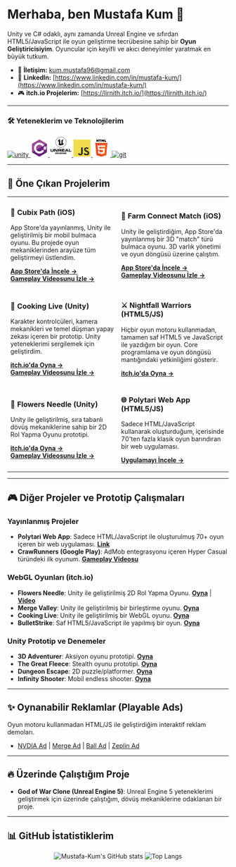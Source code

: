 # Merhaba, ben Mustafa Kum 👋

Unity ve C# odaklı, aynı zamanda Unreal Engine ve sıfırdan HTML5/JavaScript ile oyun geliştirme tecrübesine sahip bir **Oyun Geliştiricisiyim**. Oyuncular için keyifli ve akıcı deneyimler yaratmak en büyük tutkum.

- 📧 **İletişim:** kum.mustafa96@gmail.com
- 💼 **LinkedIn:** [https://www.linkedin.com/in/mustafa-kum/](https://www.linkedin.com/in/mustafa-kum/)
- 🎮 **itch.io Projelerim:** [https://lirnith.itch.io/](https://lirnith.itch.io/)

---

### 🛠️ Yeteneklerim ve Teknolojilerim

<p align="left">
  <a href="https://unity.com/" target="_blank"> 
    <img src="https://www.vectorlogo.zone/logos/unity3d/unity3d-icon.svg" alt="unity" width="40" height="40"/> 
  </a>
  <a href="https://learn.microsoft.com/en-us/dotnet/csharp/" target="_blank"> 
    <img src="https://raw.githubusercontent.com/devicons/devicon/master/icons/csharp/csharp-original.svg" alt="csharp" width="40" height="40"/> 
  </a>
  <a href="https://www.unrealengine.com/" target="_blank"> 
    <img src="https://raw.githubusercontent.com/devicons/devicon/master/icons/unrealengine/unrealengine-original-wordmark.svg" alt="unrealengine" width="50" height="50"/> 
  </a>
  <a href="https://developer.mozilla.org/en-US/docs/Web/JavaScript" target="_blank"> 
    <img src="https://raw.githubusercontent.com/devicons/devicon/master/icons/javascript/javascript-original.svg" alt="javascript" width="40" height="40"/> 
  </a>
  <a href="https://www.w3.org/html/" target="_blank"> 
    <img src="https://raw.githubusercontent.com/devicons/devicon/master/icons/html5/html5-original-wordmark.svg" alt="html5" width="40" height="40"/> 
  </a>
  <a href="https://git-scm.com/" target="_blank"> 
    <img src="https://www.vectorlogo.zone/logos/git-scm/git-scm-icon.svg" alt="git" width="40" height="40"/> 
  </a>
</p>

---

## 🚀 Öne Çıkan Projelerim

<table>
  <tr>
    <td width="50%">
      <h3>👾 Cubix Path (iOS)</h3>
      <a href="https://apps.apple.com/tr/app/cubix-path-puzzle-match/id6478001225">
      </a>
      <p>App Store'da yayınlanmış, Unity ile geliştirilmiş bir mobil bulmaca oyunu. Bu projede oyun mekaniklerinden arayüze tüm geliştirmeyi üstlendim.</p>
      <p>
        <a href="https://apps.apple.com/tr/app/cubix-path-puzzle-match/id6478001225"><strong>App Store'da İncele →</strong></a><br>
        <a href="https://youtube.com/watch?v=8uXDCiigb3o"><strong>Gameplay Videosunu İzle →</strong></a>
      </p>
    </td>
    <td width="50%">
      <h3>🚜 Farm Connect Match (iOS)</h3>
      <a href="https://apps.apple.com/us/app/farm-connect-match-3d-puzzle/id6503044105">
      </a>
      <p>Unity ile geliştirdiğim, App Store'da yayınlanmış bir 3D "match" türü bulmaca oyunu. 3D varlık yönetimi ve oyun döngüsü üzerine çalıştım.</p>
      <p>
        <a href="https://apps.apple.com/us/app/farm-connect-match-3d-puzzle/id6503044105"><strong>App Store'da İncele →</strong></a><br>
        <a href="https://youtu.be/t4rGmqsmI0I"><strong>Gameplay Videosunu İzle →</strong></a>
      </p>
    </td>
  </tr>
  <tr>
    <td width="50%">
      <h3>🔫 Cooking Live (Unity)</h3>
      <a href="https://lirnith.itch.io/cook">
      </a>
      <p>Karakter kontrolcüleri, kamera mekanikleri ve temel düşman yapay zekası içeren bir prototip. Unity yeteneklerimi sergilemek için geliştirdim.</p>
      <p>
        <a href="https://lirnith.itch.io/cook"><strong>itch.io'da Oyna →</strong></a><br>
        <a href="https://youtu.be/1nN6eWOxZDQ"><strong>Gameplay Videosunu İzle →</strong></a>
      </p>
    </td>
    <td width="50%">
      <h3>⚔️ Nightfall Warriors (HTML5/JS)</h3>
       <a href="https://lirnith.itch.io/html5">
      </a>
      <p>Hiçbir oyun motoru kullanmadan, tamamen saf HTML5 ve JavaScript ile yazdığım bir oyun. Core programlama ve oyun döngüsü mantığındaki yetkinliğimi gösterir.</p>
      <p>
        <a href="https://lirnith.itch.io/html5"><strong>itch.io'da Oyna →</strong></a>
      </p>
    </td>
  </tr>
  <tr>
    <td width="50%">
      <h3>🌸 Flowers Needle (Unity)</h3>
      <a href="https://lirnith.itch.io/flowers-needle">
      </a>
      <p>Unity ile geliştirilmiş, sıra tabanlı dövüş mekaniklerine sahip bir 2D Rol Yapma Oyunu prototipi.</p>
      <p>
        <a href="https://lirnith.itch.io/flowers-needle"><strong>itch.io'da Oyna →</strong></a><br>
        <a href="https://www.youtube.com/watch?v=OOyf2Ugnms4"><strong>Gameplay Videosunu İzle →</strong></a>
      </p>
    </td>
    <td width="50%">
      <h3>🌐 Polytari Web App (HTML5/JS)</h3>
       <a href="https://polytari.web.app/">
      </a>
      <p>Sadece HTML/JavaScript kullanarak oluşturduğum, içerisinde 70'ten fazla klasik oyun barındıran bir web uygulaması.</p>
      <p>
        <a href="https://polytari.web.app/"><strong>Uygulamayı İncele →</strong></a>
      </p>
    </td>
  </tr>
</table>

---

## 🎮 Diğer Projeler ve Prototip Çalışmaları

### Yayınlanmış Projeler
- **Polytari Web App**: Sadece HTML/JavaScript ile oluşturulmuş 70+ oyun içeren bir web uygulaması. [**Link**](https://polytari.web.app/)
- **CrawRunners (Google Play)**: AdMob entegrasyonu içeren Hyper Casual türündeki ilk oyunum. [**Gameplay Videosu**](https://www.youtube.com/watch?v=S0lXaOML5Pw)

### WebGL Oyunları (itch.io)
- **Flowers Needle**: Unity ile geliştirilmiş 2D Rol Yapma Oyunu. [**Oyna**](https://lirnith.itch.io/flowers-needle) | [**Video**](https://www.youtube.com/watch?v=OOyf2Ugnms4)
- **Merge Valley**: Unity ile geliştirilmiş bir birleştirme oyunu. [**Oyna**](https://lirnith.itch.io/merge-valley)
- **Cooking Live**: Unity ile geliştirilmiş bir WebGL oyunu. [**Oyna**](https://lirnith.itch.io/cook)
- **BulletStrike**: Saf HTML5/JavaScript ile yapılmış bir oyun. [**Oyna**](https://lirnith.itch.io/html-5-2)

### Unity Prototip ve Denemeler
- **3D Adventurer**: Aksiyon oyunu prototipi. [**Oyna**](https://lirnith.itch.io/3d-adventurer)
- **The Great Fleece**: Stealth oyunu prototipi. [**Oyna**](https://lirnith.itch.io/the-great-fleece)
- **Dungeon Escape**: 2D puzzle/platformer. [**Oyna**](https://lirnith.itch.io/dungeon-escape)
- **Infinity Shooter**: Mobil endless shooter. [**Oyna**](https://lirnith.itch.io/infinity-shooter)

---

## ✨ Oynanabilir Reklamlar (Playable Ads)
Oyun motoru kullanmadan HTML/JS ile geliştirdiğim interaktif reklam demoları.
- [NVDIA Ad](https://lirnith.itch.io/playable-ad--test) | [Merge Ad](https://lirnith.itch.io/playable-ad) | [Ball Ad](https://lirnith.itch.io/playable-ad-baloon) | [Zeplin Ad](https://lirnith.itch.io/playable-ad-zeplin)

---

## 🔥 Üzerinde Çalıştığım Proje
- **God of War Clone (Unreal Engine 5)**: Unreal Engine 5 yeteneklerimi geliştirmek için üzerinde çalıştığım, dövüş mekaniklerine odaklanan bir proje.

---

## 📊 GitHub İstatistiklerim

<p align="center">
  <img src="https://github-readme-stats.vercel.app/api?username=Mustafa-Kum&show_icons=true&theme=dracula&rank_icon=github" alt="Mustafa-Kum's GitHub stats" />
  <img src="https://github-readme-stats.vercel.app/api/top-langs/?username=Mustafa-Kum&layout=compact&theme=dracula" alt="Top Langs" />
</p>
